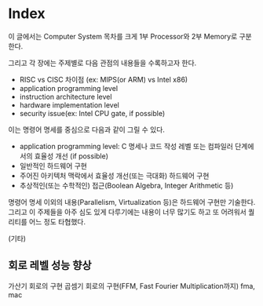 #   Index
이 글에서는 Computer System 목차를 크게 1부 Processor와 2부 Memory로 구분한다.

그리고 각 장에는 주제별로 다음 관점의 내용들을 수록하고자 한다.

*   RISC vs CISC 차이점 (ex: MIPS(or ARM) vs Intel x86)
*   application programming level
*   instruction architecture level
*   hardware implementation level
*   security issue(ex: Intel CPU gate, if possible)

이는 명령어 명세를 중심으로 다음과 같이 그릴 수 있다.

*   application programming level: C 명세나 코드 작성 레벨 또는 컴파일러 단계에서의 효율성 개선 (if possible)
*   일반적인 하드웨어 구현
*   주어진 아키텍처 맥락에서 효율성 개선(또는 극대화) 하드웨어 구현
*   추상적인(또는 수학적인) 접근(Boolean Algebra, Integer Arithmetic 등)

명령어 명세 이외의 내용(Parallelism, Virtualization 등)은 하드웨어 구현만 기술한다. 그리고 이 주제들을 아주 심도 있게 다루기에는 내용이 너무 많기도 하고 또 어려워서 퀄리티를 어느 정도 타협했다.


(기타)
##  회로 레벨 성능 향상
가산기 회로의 구현
곱셈기 회로의 구현(FFM, Fast Fourier Multiplication까지)
fma, mac